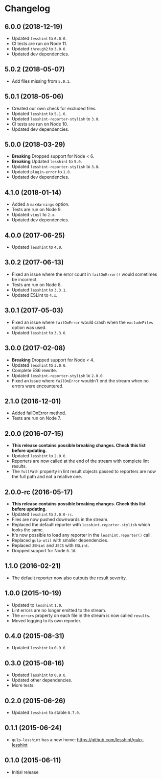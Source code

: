 # Changelog
## 6.0.0 (2018-12-19)
* Updated `lesshint` to `6.0.0`.
* CI tests are run on Node 11.
* Updated `through2` to `3.0.0`.
* Updated dev dependencies.

## 5.0.2 (2018-05-07)
* Add files missing from `5.0.1`.

## 5.0.1 (2018-05-06)
* Created our own check for excluded files.
* Updated `lesshint` to `5.1.0`.
* Updated `lesshint-reporter-stylish` to `3.0`.
* CI tests are run on Node 10.
* Updated dev dependencies.

## 5.0.0 (2018-03-29)
* **Breaking** Dropped support for Node < 6.
* **Breaking** Updated `lesshint` to `5.0`.
* Updated `lesshint-reporter-stylish` to `3.0`.
* Updated `plugin-error` to `1.0`.
* Updated dev dependencies.

## 4.1.0 (2018-01-14)
* Added a `maxWarnings` option.
* Tests are run on Node 9.
* Updated `vinyl` to `2.x`.
* Updated dev dependencies.

## 4.0.0 (2017-06-25)
* Updated `lesshint` to `4.0`.

## 3.0.2 (2017-06-13)
* Fixed an issue where the error count in `failOnError()` would sometimes be incorrect.
* Tests are run on Node 8.
* Updated `lesshint` to `3.3.1`.
* Updated ESLint to `4.x`.

## 3.0.1 (2017-05-03)
* Fixed an issue where `failOnError` would crash when the `excludeFiles` option was used.
* Updated `lesshint` to `3.3.0`.

## 3.0.0 (2017-02-08)
* **Breaking** Dropped support for Node < 4.
* Updated `lesshint` to `3.0.0`.
* Complete ES6 rewrite.
* Updated `lesshint-reporter-stylish` to `2.0.0`.
* Fixed an issue where `failOnError` wouldn't end the stream when no errors were encountered.

## 2.1.0 (2016-12-01)
* Added failOnError method.
* Tests are run on Node 7.

## 2.0.0 (2016-07-15)
* **This release contains possible breaking changes. Check this list before updating.**
* Updated `lesshint` to `2.0.0`.
* Reporters are now called at the end of the stream with complete lint results.
* The `fullPath` property in lint result objects passed to reporters are now the full path and not a relative one.

## 2.0.0-rc (2016-05-17)
* **This release contains possible breaking changes. Check this list before updating.**
* Updated `lesshint` to `2.0.0-rc`.
* Files are now pushed downwards in the stream.
* Replaced the default reporter with `lesshint-reporter-stylish` which looks the same.
* It's now possible to load any reporter in the `lesshint.reporter()` call.
* Replaced `gulp-util` with smaller dependencies.
* Replaced `JSHint` and `JSCS` with `ESLint`.
* Dropped support for Node `0.10`.

## 1.1.0 (2016-02-21)
* The default reporter now also outputs the result severity.

## 1.0.0 (2015-10-19)
* Updated to `lesshint` `1.0`.
* Lint errors are no longer emitted to the stream.
* The `errors` property on each file in the stream is now called `results`.
* Moved logging to its own reporter.

## 0.4.0 (2015-08-31)
* Updated `lesshint` to `0.9.0`.

## 0.3.0 (2015-08-16)
* Updated `lesshint` to `0.8.0`.
* Updated other dependencies.
* More tests.

## 0.2.0 (2015-06-26)
* Updated `lesshint` to stable `0.7.0`.

## 0.1.1 (2015-06-24)
* `gulp-lesshint` has a new home: https://github.com/lesshint/gulp-lesshint

## 0.1.0 (2015-06-11)
* Initial release
